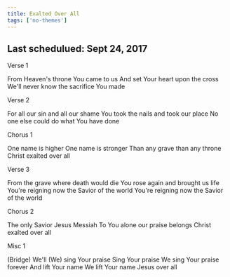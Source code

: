 ```yaml
---
title: Exalted Over All
tags: ['no-themes']
---
```


## Last schedulued: Sept 24, 2017          

Verse 1

From Heaven's throne You came to us
And set Your heart upon the cross
We'll never know the sacrifice You made

Verse 2

For all our sin and all our shame
You took the nails and took our place
No one else could do what You have done

Chorus 1

One name is higher
One name is stronger
Than any grave than any throne
Christ exalted over all

Verse 3

From the grave where death would die
You rose again and brought us life
You're reigning now the Savior of the world
You're reigning now the Savior of the world

Chorus 2

The only Savior Jesus Messiah
To You alone our praise belongs
Christ exalted over all

Misc 1

(Bridge)
We'll (We) sing Your praise
Sing Your praise
We sing Your praise forever
And lift Your name
We lift Your name
Jesus over all
